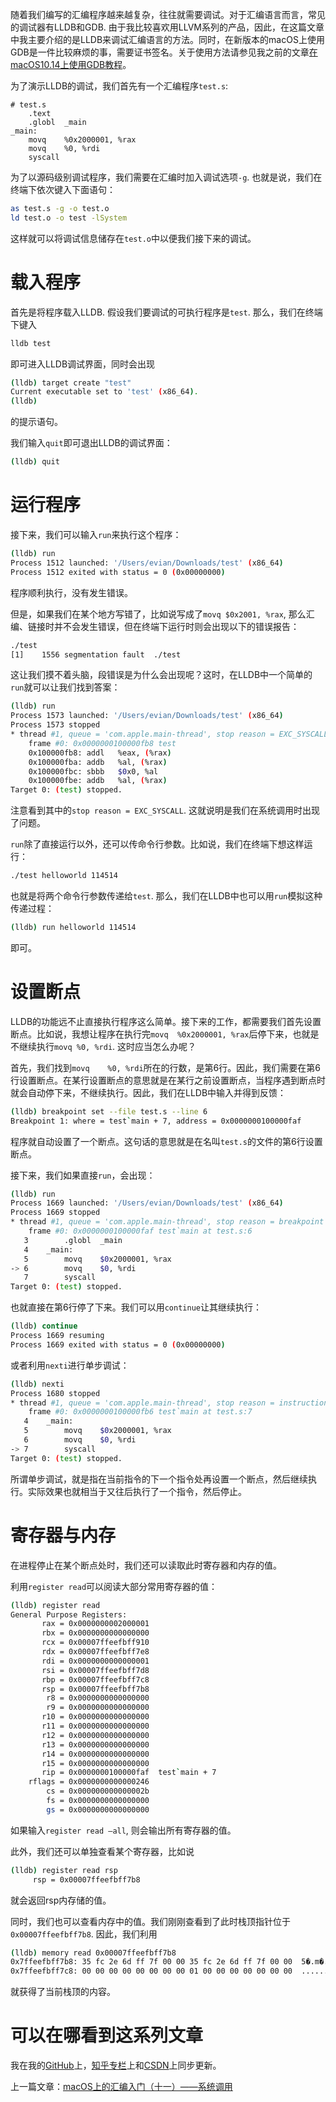 随着我们编写的汇编程序越来越复杂，往往就需要调试。对于汇编语言而言，常见的调试器有LLDB和GDB. 由于我比较喜欢用LLVM系列的产品，因此，在这篇文章中我主要介绍的是LLDB来调试汇编语言的方法。同时，在新版本的macOS上使用GDB是一件比较麻烦的事，需要证书签名。关于使用方法请参见我之前的文章[在macOS10.14上使用GDB教程](https://evian-zhang.github.io/articles/macOS/在macOS10.14上使用GDB教程/在macOS10.14上使用GDB教程.html)。

为了演示LLDB的调试，我们首先有一个汇编程序`test.s`:

```assembly
# test.s
	.text
	.globl	_main
_main:
	movq	%0x2000001, %rax
	movq	%0, %rdi
	syscall
```

为了以源码级别调试程序，我们需要在汇编时加入调试选项`-g`. 也就是说，我们在终端下依次键入下面语句：

```bash
as test.s -g -o test.o
ld test.o -o test -lSystem
```

这样就可以将调试信息储存在`test.o`中以便我们接下来的调试。

# 载入程序

首先是将程序载入LLDB. 假设我们要调试的可执行程序是`test`. 那么，我们在终端下键入

```bash
lldb test
```

即可进入LLDB调试界面，同时会出现

```bash
(lldb) target create "test"
Current executable set to 'test' (x86_64).
(lldb)
```

的提示语句。

我们输入`quit`即可退出LLDB的调试界面：

```bash
(lldb) quit
```

# 运行程序

接下来，我们可以输入`run`来执行这个程序：

```bash
(lldb) run
Process 1512 launched: '/Users/evian/Downloads/test' (x86_64)
Process 1512 exited with status = 0 (0x00000000)
```

程序顺利执行，没有发生错误。

但是，如果我们在某个地方写错了，比如说写成了`movq	$0x2001, %rax`, 那么汇编、链接时并不会发生错误，但在终端下运行时则会出现以下的错误报告：

```bash
./test
[1]    1556 segmentation fault  ./test
```

这让我们摸不着头脑，段错误是为什么会出现呢？这时，在LLDB中一个简单的`run`就可以让我们找到答案：

```bash
(lldb) run
Process 1573 launched: '/Users/evian/Downloads/test' (x86_64)
Process 1573 stopped
* thread #1, queue = 'com.apple.main-thread', stop reason = EXC_SYSCALL (code=8193, subcode=0x1)
    frame #0: 0x0000000100000fb8 test
    0x100000fb8: addl   %eax, (%rax)
    0x100000fba: addb   %al, (%rax)
    0x100000fbc: sbbb   $0x0, %al
    0x100000fbe: addb   %al, (%rax)
Target 0: (test) stopped.
```

注意看到其中的`stop reason = EXC_SYSCALL`. 这就说明是我们在系统调用时出现了问题。

`run`除了直接运行以外，还可以传命令行参数。比如说，我们在终端下想这样运行：

```bash
./test helloworld 114514
```

也就是将两个命令行参数传递给`test`. 那么，我们在LLDB中也可以用`run`模拟这种传递过程：

```bash
(lldb) run helloworld 114514
```

即可。

# 设置断点

LLDB的功能远不止直接执行程序这么简单。接下来的工作，都需要我们首先设置断点。比如说，我想让程序在执行完`movq	%0x2000001, %rax`后停下来，也就是不继续执行`movq	%0, %rdi`. 这时应当怎么办呢？

首先，我们找到`movq	%0, %rdi`所在的行数，是第6行。因此，我们需要在第6行设置断点。在某行设置断点的意思就是在某行之前设置断点，当程序遇到断点时就会自动停下来，不继续执行。因此，我们在LLDB中输入并得到反馈：

```bash
(lldb) breakpoint set --file test.s --line 6
Breakpoint 1: where = test`main + 7, address = 0x0000000100000faf
```

程序就自动设置了一个断点。这句话的意思就是在名叫`test.s`的文件的第6行设置断点。

接下来，我们如果直接`run`，会出现：

```bash
(lldb) run
Process 1669 launched: '/Users/evian/Downloads/test' (x86_64)
Process 1669 stopped
* thread #1, queue = 'com.apple.main-thread', stop reason = breakpoint 1.1
    frame #0: 0x0000000100000faf test`main at test.s:6
   3   		.globl	_main
   4   	_main:
   5   		movq	$0x2000001, %rax
-> 6   		movq	$0, %rdi
   7   		syscall
Target 0: (test) stopped.
```

也就直接在第6行停了下来。我们可以用`continue`让其继续执行：

```bash
(lldb) continue
Process 1669 resuming
Process 1669 exited with status = 0 (0x00000000)
```

或者利用`nexti`进行单步调试：

```bash
(lldb) nexti
Process 1680 stopped
* thread #1, queue = 'com.apple.main-thread', stop reason = instruction step over
    frame #0: 0x0000000100000fb6 test`main at test.s:7
   4   	_main:
   5   		movq	$0x2000001, %rax
   6   		movq	$0, %rdi
-> 7   		syscall
Target 0: (test) stopped.
```

所谓单步调试，就是指在当前指令的下一个指令处再设置一个断点，然后继续执行。实际效果也就相当于又往后执行了一个指令，然后停止。

# 寄存器与内存

在进程停止在某个断点处时，我们还可以读取此时寄存器和内存的值。

利用`register read`可以阅读大部分常用寄存器的值：

```bash
(lldb) register read
General Purpose Registers:
       rax = 0x0000000002000001
       rbx = 0x0000000000000000
       rcx = 0x00007ffeefbff910
       rdx = 0x00007ffeefbff7e8
       rdi = 0x0000000000000001
       rsi = 0x00007ffeefbff7d8
       rbp = 0x00007ffeefbff7c8
       rsp = 0x00007ffeefbff7b8
        r8 = 0x0000000000000000
        r9 = 0x0000000000000000
       r10 = 0x0000000000000000
       r11 = 0x0000000000000000
       r12 = 0x0000000000000000
       r13 = 0x0000000000000000
       r14 = 0x0000000000000000
       r15 = 0x0000000000000000
       rip = 0x0000000100000faf  test`main + 7
    rflags = 0x0000000000000246
        cs = 0x000000000000002b
        fs = 0x0000000000000000
        gs = 0x0000000000000000
```

如果输入`register read —all`, 则会输出所有寄存器的值。

此外，我们还可以单独查看某个寄存器，比如说

```bash
(lldb) register read rsp
     rsp = 0x00007ffeefbff7b8
```

就会返回rsp内存储的值。

同时，我们也可以查看内存中的值。我们刚刚查看到了此时栈顶指针位于`0x00007ffeefbff7b8`. 因此，我们利用

```bash
(lldb) memory read 0x00007ffeefbff7b8
0x7ffeefbff7b8: 35 fc 2e 6d ff 7f 00 00 35 fc 2e 6d ff 7f 00 00  5�.m�...5�.m�...
0x7ffeefbff7c8: 00 00 00 00 00 00 00 00 01 00 00 00 00 00 00 00  ................
```

就获得了当前栈顶的内容。

# 可以在哪看到这系列文章

我在我的[GitHub](https://github.com/Evian-Zhang/Assembly-on-macOS)上，[知乎专栏](https://zhuanlan.zhihu.com/c_1132336120712765440)上和[CSDN](https://blog.csdn.net/EvianZhang)上同步更新。

上一篇文章：[macOS上的汇编入门（十一）——系统调用](macOS上的汇编入门（十一）——系统调用.md)